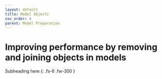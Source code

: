 ```yaml
---
layout: default
title: Model Objects
nav_order: 4
parent: Model Preparation
---
```


# Improving performance by removing and joining objects in models

Subheading here
{: .fs-6 .fw-300 }
